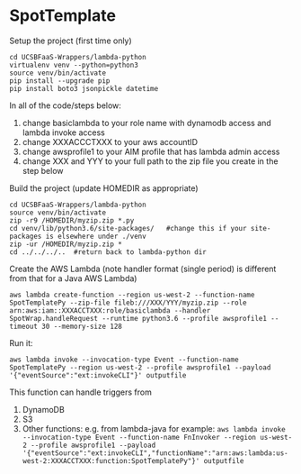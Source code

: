 # SpotTemplate

Setup the project (first time only)
```
cd UCSBFaaS-Wrappers/lambda-python
virtualenv venv --python=python3
source venv/bin/activate
pip install --upgrade pip
pip install boto3 jsonpickle datetime
```
In all of the code/steps below:
   1) change basiclambda to your role name with dynamodb access and lambda invoke access
   2) change XXXACCCTXXX to your aws accountID
   3) change awsprofile1 to your AIM profile that has lambda admin access
   4) change XXX and YYY to your full path to the zip file you create in the step below

Build the project (update HOMEDIR as appropriate)
```
cd UCSBFaaS-Wrappers/lambda-python
source venv/bin/activate
zip -r9 /HOMEDIR/myzip.zip *.py
cd venv/lib/python3.6/site-packages/   #change this if your site-packages is elsewhere under ./venv
zip -ur /HOMEDIR/myzip.zip *
cd ../../../..  #return back to lambda-python dir
```

Create the AWS Lambda (note handler format (single period) is different from that for a Java AWS Lambda)
```
aws lambda create-function --region us-west-2 --function-name SpotTemplatePy --zip-file fileb:///XXX/YYY/myzip.zip --role arn:aws:iam::XXXACCTXXX:role/basiclambda --handler SpotWrap.handleRequest --runtime python3.6 --profile awsprofile1 --timeout 30 --memory-size 128
```

Run it:
```
aws lambda invoke --invocation-type Event --function-name SpotTemplatePy --region us-west-2 --profile awsprofile1 --payload '{"eventSource":"ext:invokeCLI"}' outputfile
```

This function can handle triggers from 
   1) DynamoDB
   2) S3
   3) Other functions: e.g. from lambda-java for example: `aws lambda invoke --invocation-type Event --function-name FnInvoker --region us-west-2 --profile awsprofile1 --payload '{"eventSource":"ext:invokeCLI","functionName":"arn:aws:lambda:us-west-2:XXXACCTXXX:function:SpotTemplatePy"}' outputfile`
